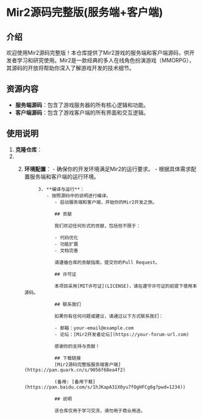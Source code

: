 # Mir2源码完整版(服务端+客户端)

## 介绍

欢迎使用Mir2源码完整版！本仓库提供了Mir2游戏的服务端和客户端源码，供开发者学习和研究使用。Mir2是一款经典的多人在线角色扮演游戏（MMORPG），其源码的开放将帮助你深入了解游戏开发的技术细节。

## 资源内容

- **服务端源码**：包含了游戏服务器的所有核心逻辑和功能。
- **客户端源码**：包含了游戏客户端的所有界面和交互逻辑。

## 使用说明

1. **克隆仓库**：
2. 2. **环境配置**：
            - 确保你的开发环境满足Mir2的运行要求。
               - 根据具体需求配置服务端和客户端的运行环境。

               3. **编译与运行**：
                  - 按照源码中的说明进行编译。
                     - 启动服务端和客户端，开始你的Mir2开发之旅。

                     ## 贡献

                     我们欢迎任何形式的贡献，包括但不限于：

                     - 代码优化
                     - 功能扩展
                     - 文档完善

                     请遵循仓库的贡献指南，提交你的Pull Request。

                     ## 许可证

                     本项目采用[MIT许可证](LICENSE)，请在遵守许可证的前提下使用本源码。

                     ## 联系我们

                     如果你有任何问题或建议，请通过以下方式联系我们：

                     - 邮箱：your-email@example.com
                     - 论坛：[Mir2开发者论坛](https://your-forum-url.com)

                     感谢你的支持与贡献！

                     ## 下载链接
                     [Mir2源码完整版服务端客户端](https://pan.quark.cn/s/9056f68ea4f2) 

                     (备用: [备用下载](https://pan.baidu.com/s/1hJKapA31X0yu7fOgHFCg6g?pwd=1234))

                     ## 说明

                     该仓库仅用于学习交流，请勿用于商业用途。
